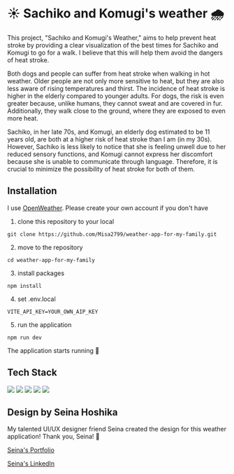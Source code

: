# ☀️ Sachiko and Komugi's weather 🌧️

This project, "Sachiko and Komugi's Weather," aims to help prevent heat stroke by providing a clear visualization of the best times for Sachiko and Komugi to go for a walk. I believe that this will help them avoid the dangers of heat stroke.

Both dogs and people can suffer from heat stroke when walking in hot weather. Older people are not only more sensitive to heat, but they are also less aware of rising temperatures and thirst. The incidence of heat stroke is higher in the elderly compared to younger adults. For dogs, the risk is even greater because, unlike humans, they cannot sweat and are covered in fur. Additionally, they walk close to the ground, where they are exposed to even more heat.

Sachiko, in her late 70s, and Komugi, an elderly dog estimated to be 11 years old, are both at a higher risk of heat stroke than I am (in my 30s). However, Sachiko is less likely to notice that she is feeling unwell due to her reduced sensory functions, and Komugi cannot express her discomfort because she is unable to communicate through language. Therefore, it is crucial to minimize the possibility of heat stroke for both of them.

## Installation

I use [OpenWeather](https://openweathermap.org/).
Please create your own account if you don't have

1. clone this repository to your local

```
git clone https://github.com/Misa2799/weather-app-for-my-family.git
```

2. move to the repository

```
cd weather-app-for-my-family
```

3. install packages

```
npm install
```

4. set .env.local

```
VITE_API_KEY=YOUR_OWN_AIP_KEY
```

5. run the application

```
npm run dev
```

The application starts running 🎉

## Tech Stack

<img src="https://img.shields.io/badge/HTML5-E34F26?style=for-the-badge&logo=html5&logoColor=white">
<img src="https://img.shields.io/badge/CSS3-1572B6?style=for-the-badge&logo=css3&logoColor=white">
<img src="https://img.shields.io/badge/tailwindcss-%2338B2AC.svg?style=for-the-badge&logo=tailwind-css&logoColor=white">

<img src="https://img.shields.io/badge/TypeScript-007ACC?style=for-the-badge&logo=typescript&logoColor=white">
<img src="https://img.shields.io/badge/react-%2320232a.svg?style=for-the-badge&logo=react&logoColor=%2361DAFB
">

## Design by Seina Hoshika

My talented UI/UX designer friend Seina created the design for this weather application! Thank you, Seina! 💐

[Seina's Portfolio](https://nice-ways-992633.framer.app/)

[Seina's LinkedIn](https://www.linkedin.com/in/seina-hoshika-87567a2b2/)
